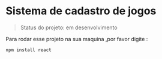 <h1> Sistema de cadastro de jogos </h1>

>Status do projeto: em desenvolvimento

Para rodar esse projeto na sua maquina ,por favor digite :

```
npm install react
```
